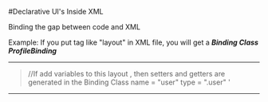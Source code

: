 #Declarative UI's Inside XML

Binding the gap between code and XML

Example:
If you put tag like "layout" in XML file, you will get a ***Binding Class ProfileBinding***

---
><!-- profile.xml -->
><layout>
><LinearLayout>
>//If add variables to this layout , then setters and getters are generated in the Binding Class
>     <data>
>      <variable>
>      name = "user"
>      type = ".user"
>      </variable>
>     </data>
></LinearLayout>
></layout>'
---
